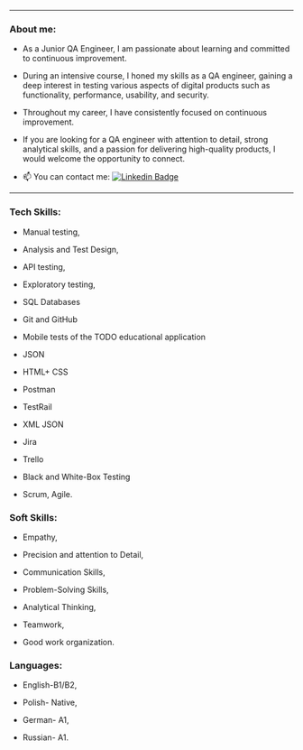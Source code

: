 <!--
**EwaRRPoland/EwaRRPoland** is a ✨ _special_ ✨ repository because its `README.md` (this file) appears on your GitHub profile.

Here are some ideas to get you started:

- 🔭 I’m currently working on ...
- 🌱 I’m currently learning ...
- 👯 I’m looking to collaborate on ...
- 🤔 I’m looking for help with ...
- 💬 Ask me about ...
- 📫 How to reach me: ...
- 😄 Pronouns: ...
- ⚡ Fun fact: ...
-->
---

### About me:

- As a Junior QA Engineer, I am passionate about learning and committed to continuous improvement.
- During an intensive course, I honed my skills as a QA engineer, gaining a deep interest in testing various aspects of digital products such as functionality, performance, usability, and security.
- Throughout my career, I have consistently focused on continuous improvement.
- If you are looking for a QA engineer with attention to detail, strong analytical skills, and a passion for delivering high-quality products, I would welcome the opportunity to connect.

- :mailbox: You can contact me:   [![Linkedin Badge](https://img.shields.io/badge/LinkedIn-blue?style=for-the-badge&logo=linkedin&logoColor=white)](https://www.linkedin.com/in/ewa-rostecka-rzonca/)

---

### Tech Skills:

- Manual testing,

- Analysis and Test Design,

- API testing,

- Exploratory testing,

- SQL Databases

- Git and GitHub

- Mobile tests of the TODO educational application

- JSON

- HTML+ CSS

- Postman

- TestRail

- XML JSON
 
- Jira

- Trello

- Black and White-Box Testing

- Scrum, Agile.

### Soft Skills:

- Empathy,
 
- Precision and attention to Detail,
 
- Communication Skills,
 
- Problem-Solving Skills,
 
- Analytical Thinking,
 
- Teamwork,
 
- Good work organization.

### Languages:

- English-B1/B2,

- Polish- Native,
 
- German- A1,
 
- Russian- A1.
